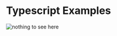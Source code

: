 # Typescript Examples

<img src="https://c.tenor.com/AytKh3MCfkYAAAAd/this-isnt-happening-everyone-look-away-please.gif" alt="nothing to see here"/>
